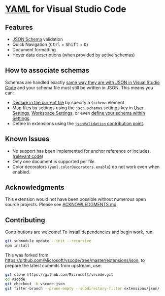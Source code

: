 # [YAML](http://yaml.org/) for Visual Studio Code

## Features

  * [JSON Schema](http://json-schema.org/) validation
  * Quick Navigation (<kbd>Ctrl</kbd> + <kbd>Shift</kbd> + <kbd>O</kbd>)
  * Document formatting
  * Hover data descriptions (when provided by active schemas)

## How to associate schemas
Schemas are handled exactly [same way they are with JSON in Visual Studio Code](https://code.visualstudio.com/Docs/languages/json#_json-schemas-settings) and your schema file must still be written in JSON.  This means you can:

- [Declare in the current file][file] by specify a `$schema` element.
- Map files by settings using the `json.schemas` settings key in [User Settings][user], [Workspace Settings][workspace], or even [define your schema within Settings][within].
- Define in extensions using the [`jsonValidation` contribution point][extension].

[file]: https://code.visualstudio.com/Docs/languages/json#_mapping-in-the-json
[user]: https://code.visualstudio.com/Docs/languages/json#_mapping-in-the-user-settings
[workspace]: https://code.visualstudio.com/Docs/languages/json#_mapping-to-a-schema-in-the-workspace
[within]: https://code.visualstudio.com/Docs/languages/json#_mapping-to-a-schema-defined-in-settings
[extension]: https://code.visualstudio.com/docs/extensionAPI/extension-points#_contributesjsonvalidation

## Known Issues
 - No support has been implemented for anchor reference or includes. ([relevant code](https://github.com/adamvoss/vscode-yaml-languageservice/blob/e878a9636fc3cf43d9105c8c1ba02f02fea6d18c/src/parser/yamlParser.ts#L237-L242))
 - Only one document is supported per file.
 - Color decorators (`yaml.colorDecorators.enable`) do not work even when enabled.

## Acknowledgments
This extension would not have been possible without numerous open source projects.  Please see [ACKNOWLEDGMENTS.md](ACKNOWLEDGMENTS.md).

## Contributing
Contributions are welcome!  To install dependencies and begin work, run:

```sh
git submodule update --init --recursive
npm install
```

This was forked from https://github.com/Microsoft/vscode/tree/master/extensions/json, to prepare the latest commits from upstream, use:

```sh
git clone https://github.com/Microsoft/vscode.git
cd vscode
git checkout -b vscode-json
git filter-branch --prune-empty --subdirectory-filter extensions/json/ vscode-json
```